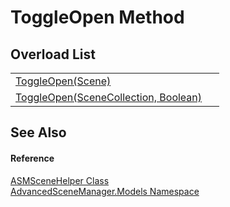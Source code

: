 # ToggleOpen Method


## Overload List
<table>
<tr>
<td><a href="M_AdvancedSceneManager_Models_ASMSceneHelper_ToggleOpen.md">ToggleOpen(Scene)</a></td>
<td> </td></tr>
<tr>
<td><a href="M_AdvancedSceneManager_Models_ASMSceneHelper_ToggleOpen_1.md">ToggleOpen(SceneCollection, Boolean)</a></td>
<td> </td></tr>
</table>

## See Also


#### Reference
<a href="T_AdvancedSceneManager_Models_ASMSceneHelper.md">ASMSceneHelper Class</a>  
<a href="N_AdvancedSceneManager_Models.md">AdvancedSceneManager.Models Namespace</a>  
